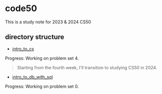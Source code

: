 # code50
This is a study note for 2023 & 2024 CS50

## directory structure

- [intro_to_cs](https://cs50.harvard.edu/x/2024/)

Progress: Working on problem set 4.

> Starting from the fourth week, I'll transition to studying CS50 in 2024.

- [intro_to_db_with_sql](https://cs50.harvard.edu/sql/2024/)

Progress: Working on problem set 0.